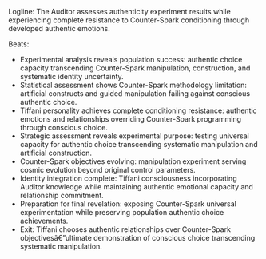 ﻿---
series: 3
novella: 2
file: S3N2_Epilogue
type: epilogue
pov: Tiffani/Auditor
setting: Room-not-room - experimental conclusions
word_target_min: 600
word_target_max: 800
status: outline
---
Logline: The Auditor assesses authenticity experiment results while experiencing complete resistance to Counter-Spark conditioning through developed authentic emotions.

Beats:
- Experimental analysis reveals population success: authentic choice capacity transcending Counter-Spark manipulation, construction, and systematic identity uncertainty.
- Statistical assessment shows Counter-Spark methodology limitation: artificial constructs and guided manipulation failing against conscious authentic choice.
- Tiffani personality achieves complete conditioning resistance: authentic emotions and relationships overriding Counter-Spark programming through conscious choice.
- Strategic assessment reveals experimental purpose: testing universal capacity for authentic choice transcending systematic manipulation and artificial construction.
- Counter-Spark objectives evolving: manipulation experiment serving cosmic evolution beyond original control parameters.
- Identity integration complete: Tiffani consciousness incorporating Auditor knowledge while maintaining authentic emotional capacity and relationship commitment.
- Preparation for final revelation: exposing Counter-Spark universal experimentation while preserving population authentic choice achievements.
- Exit: Tiffani chooses authentic relationships over Counter-Spark objectivesâ€”ultimate demonstration of conscious choice transcending systematic manipulation.